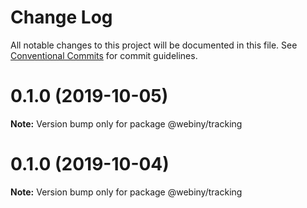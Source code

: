 # Change Log

All notable changes to this project will be documented in this file.
See [Conventional Commits](https://conventionalcommits.org) for commit guidelines.

<a name="0.1.0"></a>
# 0.1.0 (2019-10-05)

**Note:** Version bump only for package @webiny/tracking





<a name="0.1.0"></a>
# 0.1.0 (2019-10-04)

**Note:** Version bump only for package @webiny/tracking
